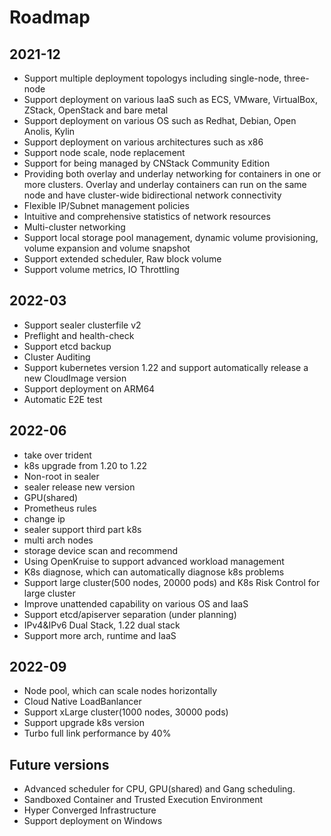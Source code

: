 # Roadmap

## 2021-12

- Support multiple deployment topologys including single-node, three-node
- Support deployment on various IaaS such as ECS, VMware, VirtualBox, ZStack, OpenStack and bare metal
- Support deployment on various OS such as Redhat, Debian, Open Anolis, Kylin
- Support deployment on various architectures such as x86
- Support node scale, node replacement
- Support for being managed by CNStack Community Edition
- Providing both overlay and underlay networking for containers in one or more clusters. Overlay and underlay containers can run on the same node and have cluster-wide bidirectional network connectivity
- Flexible IP/Subnet management policies
- Intuitive and comprehensive statistics of network resources
- Multi-cluster networking
- Support local storage pool management, dynamic volume provisioning, volume expansion and volume snapshot
- Support extended scheduler, Raw block volume
- Support volume metrics, IO Throttling

## 2022-03

- Support sealer clusterfile v2
- Preflight and health-check
- Support etcd backup
- Cluster Auditing
- Support kubernetes version 1.22 and support automatically release a new CloudImage version
- Support deployment on ARM64
- Automatic E2E test

## 2022-06

- take over trident
- k8s upgrade from 1.20 to 1.22
- Non-root in sealer
- sealer release new version
- GPU(shared)
- Prometheus rules
- change ip
- sealer support third part k8s
- multi arch nodes
- storage device scan and recommend
- Using OpenKruise to support advanced workload management
- K8s diagnose, which can automatically diagnose k8s problems
- Support large cluster(500 nodes, 20000 pods) and K8s Risk Control for large cluster
- Improve unattended capability on various OS and IaaS
- Support etcd/apiserver separation (under planning)
- IPv4&IPv6 Dual Stack, 1.22 dual stack
- Support more arch, runtime and IaaS

## 2022-09

- Node pool, which can scale nodes horizontally
- Cloud Native LoadBanlancer
- Support xLarge cluster(1000 nodes, 30000 pods)
- Support upgrade k8s version
- Turbo full link performance by 40%

## Future versions

- Advanced scheduler for CPU, GPU(shared) and Gang scheduling.
- Sandboxed Container and Trusted Execution Environment
- Hyper Converged Infrastructure
- Support deployment on Windows